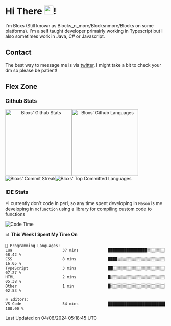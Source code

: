 # Hi There <img src="https://media.giphy.com/media/hvRJCLFzcasrR4ia7z/giphy.gif" width="28">!
I'm Bloxs (Still known as Blocks_n_more/Blocksnmore/Blocks on some platforms). I'm a self taught developer primairly working in Typescript but I also sometimes work in Java, C# or Javascript. 

## Contact
The best way to message me is via [twitter](https://twitter.com/blocksnmore). I might take a bit to check your dm so please be patient!

## Flex Zone
### Github Stats
<div style="display: flex;" align="center">
  <img src="https://readme-stats-gules.vercel.app/api?username=Blocksnmore&bg_color=23272A&show_icons=true&count_private=true&title_color=fff&text_color=fff&icon_color=3d34eb&hide_border=true&border_radius=10" alt="Bloxs' Github Stats" style="height: 13rem" />
 <img src="https://readme-stats-gules.vercel.app/api/top-langs/?username=Blocksnmore&layout=donut&count_private=true&hide_border=true&bg_color=23272A&title_color=fff&text_color=fff&icon_color=3d34eb&border_radius=10" alt="Bloxs' Github Languages" style="height: 13rem;" />
</div>
<div style="display: flex;" align="center">
  <img src="https://streak-stats.demolab.com?user=Blocksnmore&theme=github-dark-blue&hide_border=true" alt="Bloxs' Commit Streak">
  <img src="http://github-profile-summary-cards.vercel.app/api/cards/most-commit-language?username=Blocksnmore&theme=github_dark" alt="Bloxs' Top Committed Languages">
</div>

### IDE Stats
*I currently don't code in perl, so any time spent developing in `Mason` is me developing in `mcfunction` using a library for compiling custom code to functions
<!--START_SECTION:waka-->
![Code Time](http://img.shields.io/badge/Code%20Time-830%20hrs%2019%20mins-blue)

📊 **This Week I Spent My Time On** 

```text
💬 Programming Languages: 
Lua                      37 mins             █████████████████░░░░░░░░   68.42 % 
CSS                      8 mins              ████░░░░░░░░░░░░░░░░░░░░░   16.05 % 
TypeScript               3 mins              ██░░░░░░░░░░░░░░░░░░░░░░░   07.27 % 
HTML                     2 mins              █░░░░░░░░░░░░░░░░░░░░░░░░   05.38 % 
Other                    1 min               █░░░░░░░░░░░░░░░░░░░░░░░░   02.53 % 

🔥 Editors: 
VS Code                  54 mins             █████████████████████████   100.00 % 
```


 Last Updated on 04/06/2024 05:18:45 UTC
<!--END_SECTION:waka-->

